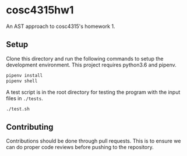 # cosc4315hw1

An AST approach to cosc4315's homework 1.

## Setup

Clone this directory and run the following commands to setup the development
environment. This project requires python3.6 and pipenv.

```bash
pipenv install
pipenv shell
```

A test script is in the root directory for testing the program with the input
files in `./tests`.

```bash
./test.sh
```

## Contributing

Contributions should be done through pull requests. This is to ensure we can do
proper code reviews before pushing to the repository.
